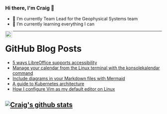 ### Hi there, I'm Craig 👋

<!--
**CraigTeelFugro/CraigTeelFugro** is a ✨ _special_ ✨ repository because its `README.md` (this file) appears on your GitHub profile.

Here are some ideas to get you started:
-->

- 🔭 I’m currently Team Lead for the Geophysical Systems team
- 🌱 I’m currently learning everything I can

[<img align="left" alt="Craig Teel | LinkedIn" width="22px" src="https://cdn.jsdelivr.net/npm/simple-icons@v3/icons/linkedin.svg" />][linkedin]

---

# GitHub Blog Posts

<!-- BLOG-POST-LIST:START -->
- [5 ways LibreOffice supports accessibility](https://opensource.com/article/22/2/libreoffice-accessibility)
- [Manage your calendar from the Linux terminal with the konsolekalendar command](https://opensource.com/article/22/2/manage-calendar-linux-konsolekalender-kde)
- [Include diagrams in your Markdown files with Mermaid](https://github.blog/2022-02-14-include-diagrams-markdown-files-mermaid/)
- [A guide to Kubernetes architecture](https://opensource.com/article/22/2/kubernetes-architecture)
- [How I configure Vim as my default editor on Linux](https://opensource.com/article/22/2/configure-vim-default-editor)
<!-- BLOG-POST-LIST:END -->

## [![Craig's github stats](https://github-readme-stats.vercel.app/api?username=craigteelfugro)](https://github.com/anuraghazra/github-readme-stats)


[linkedin]: https://linkedin.com/in/craig-teel-b8786771
